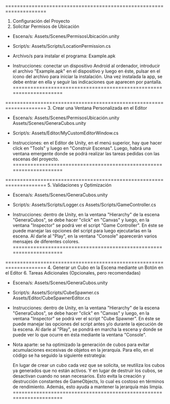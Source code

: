 ====================================================================
1. Configuración del Proyecto 
2. Solicitar Permisos de Ubicación

- Escena/s:
Assets/Scenes/PermisosUbicación.unity

- Script/s:
Assets/Scripts/LocationPermission.cs

- Archivo/s para instalar el programa:
Example.apk

- Instrucciones: conectar un dispositivo Android al ordenador,
introducir el archivo "Example.apk" en el dispositivo y luego en
éste, pulsar en el icono del archivo para iniciar la instalación.
Una vez instalada la app, se debe entrar en ella y seguir las
indicaciones que aparecen por pantalla.
====================================================================

====================================================================
3. Crear una Ventana Personalizada en el Editor

- Escena/s:
Assets/Scenes/PermisosUbicación.unity
Assets/Scenes/GeneraCubos.unity

- Script/s:
Assets/Editor/MyCustomEditorWindow.cs

- Instrucciones: en el Editor de Unity, en el menú superior, hay que
hacer click en "Tools" y luego en "Construir Escenas". Luego, habrá
una ventana emergente donde se podrá realizar las tareas pedidas con
las escenas del proyecto.
====================================================================

====================================================================
5. Validaciones y Optimización

- Escena/s:
Assets/Scenes/GeneraCubos.unity

- Script/s:
Assets/Scripts/Logger.cs
Assets/Scripts/GameController.cs

- Instrucciones: dentro de Unity, en la ventana "Hierarchy" de la
escena "GeneraCubos", se debe hacer "click" en "Canvas" y luego, en
la ventana "Inspector" se podrá ver el script "Game Controller". En 
éste se puede manejar las opciones del script para luego ejecutarlas
en la escena. Al darle al "Play", en la ventana "Console" aparecerán
varios mensajes de diferentes colores.
====================================================================

====================================================================
4. Generar un Cubo en la Escena mediante un Botón en el Editor
6. Tareas Adicionales (Opcionales, pero recomendadas)

- Escena/s:
Assets/Scenes/GeneraCubos.unity

- Script/s:
Assets/Scripts/CubeSpawner.cs
Assets/Editor/CubeSpawnerEditor.cs

- Instrucciones: dentro de Unity, en la ventana "Hierarchy" de la
escena "GeneraCubos", se debe hacer "click" en "Canvas" y luego, en
la ventana "Inspector" se podrá ver el script "Cube Spawner". En 
éste se puede manejar las opciones del script antes y/o durante la
ejecución de la escena. Al darle al "Play", se pondrá en marcha
la escena y donde se puede ver lo que ocurre en ésta mediante la
ventana "Console".

- Nota aparte: se ha optimizado la generación de cubos para evitar 
acumulaciones excesivas de objetos en la jerarquía. Para ello, en el
código se ha seguido la siguiente estrategia:

	En lugar de crear un cubo cada vez que se solicita, 
	se reutiliza los cubos ya generados que no están activos.
	Y en lugar de destruir los cubos, se desactivan cuando no 
	sean necesarios. Esto evita la creación y destrucción 
	constantes de GameObjects, lo cual es costoso en términos 
	de rendimiento. Además, esto ayuda a mantener la jerarquía 
	más limpia.
====================================================================
